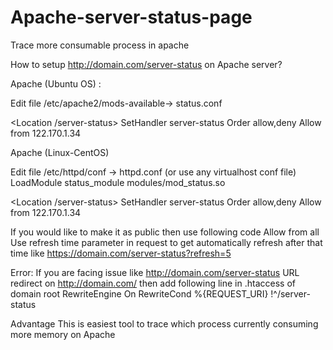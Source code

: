 # Apache-server-status-page
Trace more consumable process in apache

How to setup http://domain.com/server-status on Apache server?

Apache (Ubuntu OS) :

Edit file /etc/apache2/mods-available-> status.conf

<Location /server-status>
	SetHandler server-status
	Order allow,deny
	Allow from 122.170.1.34
</Location>

Apache (Linux-CentOS)

Edit file /etc/httpd/conf -> httpd.conf (or use any virtualhost conf file)
LoadModule status_module modules/mod_status.so 

<Location /server-status> 
    SetHandler server-status 
    Order allow,deny 
    Allow from 122.170.1.34
</Location>     

If you would like to make it as public then use following code
Allow from all 
Use refresh time parameter in request to get automatically refresh after that time like https://domain.com/server-status?refresh=5

Error:
If you are facing issue like http://domain.com/server-status URL redirect on http://domain.com/ then add following line in .htaccess of domain root
RewriteEngine On
RewriteCond %{REQUEST_URI} !^/server-status

Advantage
This is easiest tool to trace which process currently consuming more memory on Apache
